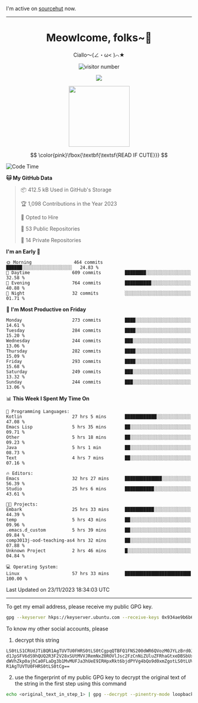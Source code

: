 I'm active on [sourcehut](https://sr.ht/~meow_king/) now. 

---

<div align="center">
  <h1>Meowlcome, folks~👋</h1>
  <p>Ciallo～(∠・ω< )⌒★</p>
</div>

<p align="center">
  <img src="https://count.getloli.com/get/@Ziqi-Yang?theme=rule34" alt="visitor number" />
</p>

<p align="center">
  <img src="https://skillicons.dev/icons?i=rust,c,py,flutter,go,java,js,bash,linux,emacs" />
</p>
<p align="center">
  <img height="165" src="https://github-readme-stats.vercel.app/api?username=Ziqi-Yang&show_icons=true&include_all_commits=true&hide_border=true" />
</p>

$$
\color{pink}\fbox{\textbf{\textsf{READ IF CUTE}}}
$$

<!--START_SECTION:waka-->
![Code Time](http://img.shields.io/badge/Code%20Time-1%2C931%20hrs%2040%20mins-blue)

**🐱 My GitHub Data** 

> 📦 412.5 kB Used in GitHub's Storage 
 > 
> 🏆 1,098 Contributions in the Year 2023
 > 
> 💼 Opted to Hire
 > 
> 📜 53 Public Repositories 
 > 
> 🔑 14 Private Repositories 
 > 
**I'm an Early 🐤** 

```text
🌞 Morning                464 commits         ██████░░░░░░░░░░░░░░░░░░░   24.83 % 
🌆 Daytime                609 commits         ████████░░░░░░░░░░░░░░░░░   32.58 % 
🌃 Evening                764 commits         ██████████░░░░░░░░░░░░░░░   40.88 % 
🌙 Night                  32 commits          ░░░░░░░░░░░░░░░░░░░░░░░░░   01.71 % 
```
📅 **I'm Most Productive on Friday** 

```text
Monday                   273 commits         ████░░░░░░░░░░░░░░░░░░░░░   14.61 % 
Tuesday                  284 commits         ████░░░░░░░░░░░░░░░░░░░░░   15.20 % 
Wednesday                244 commits         ███░░░░░░░░░░░░░░░░░░░░░░   13.06 % 
Thursday                 282 commits         ████░░░░░░░░░░░░░░░░░░░░░   15.09 % 
Friday                   293 commits         ████░░░░░░░░░░░░░░░░░░░░░   15.68 % 
Saturday                 249 commits         ███░░░░░░░░░░░░░░░░░░░░░░   13.32 % 
Sunday                   244 commits         ███░░░░░░░░░░░░░░░░░░░░░░   13.06 % 
```


📊 **This Week I Spent My Time On** 

```text
💬 Programming Languages: 
Kotlin                   27 hrs 5 mins       ████████████░░░░░░░░░░░░░   47.08 % 
Emacs Lisp               5 hrs 35 mins       ██░░░░░░░░░░░░░░░░░░░░░░░   09.71 % 
Other                    5 hrs 18 mins       ██░░░░░░░░░░░░░░░░░░░░░░░   09.23 % 
Java                     5 hrs 1 min         ██░░░░░░░░░░░░░░░░░░░░░░░   08.73 % 
Text                     4 hrs 7 mins        ██░░░░░░░░░░░░░░░░░░░░░░░   07.16 % 

🔥 Editors: 
Emacs                    32 hrs 27 mins      ██████████████░░░░░░░░░░░   56.39 % 
Studio                   25 hrs 6 mins       ███████████░░░░░░░░░░░░░░   43.61 % 

🐱‍💻 Projects: 
Embark                   25 hrs 33 mins      ███████████░░░░░░░░░░░░░░   44.39 % 
temp                     5 hrs 43 mins       ██░░░░░░░░░░░░░░░░░░░░░░░   09.96 % 
.emacs.d_custom          5 hrs 39 mins       ██░░░░░░░░░░░░░░░░░░░░░░░   09.84 % 
comp3013j-ood-teaching-as4 hrs 32 mins       ██░░░░░░░░░░░░░░░░░░░░░░░   07.88 % 
Unknown Project          2 hrs 46 mins       █░░░░░░░░░░░░░░░░░░░░░░░░   04.84 % 

💻 Operating System: 
Linux                    57 hrs 33 mins      █████████████████████████   100.00 % 
```


 Last Updated on 23/11/2023 18:34:03 UTC
<!--END_SECTION:waka-->

-----

To get my email address, please receive my public GPG key.
```bash
gpg --keyserver hkps://keyserver.ubuntu.com --receive-keys 0x934ae9b6b6e9ff34
```
To know my other social accounts, please
1) decrypt this string
```
LS0tLS1CRUdJTiBQR1AgTUVTU0FHRS0tLS0tCgpqQTBFQ1FNS200dWR6QVozM0JYLzBrd0JNU0Ru
d1JpSFV6dS9hQUQ2R3F2V28xSUtMVVJRemNxZ0ROVlJsc2FzCnNiZUluZFRhaGtxeDBSbUxEajVq
dWVhZkp0ajhCa0FLaDg3b1MvMUFJa3hUeE9IRHpxRkt6bjdPYVg4bQo9d0xmZgotLS0tLUVORCBQ
R1AgTUVTU0FHRS0tLS0tCg==
```
2) use the fingerprint of my public GPG key to decrypt the original text of the string in the first step using this command
```bash
echo <original_text_in_step_1> | gpg --decrypt --pinentry-mode loopback --armor
```


